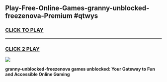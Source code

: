 
## Play-Free-Online-Games-granny-unblocked-freezenova-Premium #qtwys
<h3>
<a href="https://premium.freeplayer.one?title=granny-unblocked-freezenova&ref=8M">CLICK TO PLAY</a></h3>
<hr>

<h3>
<a href="https://premium.freeplayer.one?title=granny-unblocked-freezenova&ref=8M">CLICK 2 PLAY</a>
  
</h3>

<a href="https://premium.freeplayer.one?title=granny-unblocked-freezenova&ref=8M"><img src="https://clearcache.store/games.png"></a>


**granny-unblocked-freezenova games unblocked: Your Gateway to Fun and Accessible Online Gaming**
